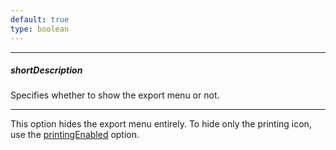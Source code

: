 ```yaml
---
default: true
type: boolean
---
```

---
##### shortDescription
Specifies whether to show the export menu or not.

---
This option hides the export menu entirely. To hide only the printing icon, use the [printingEnabled](/api-reference/20%20Data%20Visualization%20Widgets/80%20dxExporter/1%20Configuration/printingEnabled.md '/Documentation/ApiReference/Data_Visualization_Widgets/dxExporter/Configuration/#printingEnabled') option.